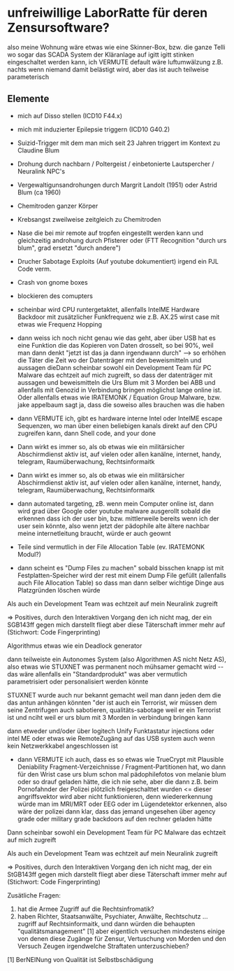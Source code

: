 # unfreiwillige LaborRatte für deren Zensursoftware?

also meine Wohnung wäre etwas wie eine Skinner-Box, bzw. die ganze Telli wo sogar das SCADA System der Kläranlage auf igitt igitt stinken eingeschaltet werden kann, ich VERMUTE default wäre luftumwälzung z.B. nachts wenn niemand damit belästigt wird, aber das ist auch teilweise parameterisch


## Elemente

* mich auf Disso stellen (ICD10 F44.x)
* mich mit induzierter Epilepsie triggern (ICD10 G40.2)
* Suizid-Trigger mit dem man mich seit 23 Jahren triggert im Kontext zu Claudine Blum
* Drohung durch nachbarn / Poltergeist / einbetonierte Lautspercher / Neuralink NPC's
* Vergewaltigunsandrohungen durch Margrit Landolt (1951) oder Astrid Blum (ca 1960)
* Chemitroden ganzer Körper
* Krebsangst zweilweise zeitgleich zu Chemitroden
* Nase die bei mir remote auf tropfen eingestellt werden kann und gleichzeitig androhung durch Pfisterer oder (FTT Recognition "durch urs blum", grad ersetzt "durch andere")


* Drucher Sabotage Exploits (Auf youtube dokumentiert) irgend ein PJL Code verm.
* Crash von gnome boxes
* blockieren des comupters
* scheinbar wird CPU runtergetaktet, allenfalls IntelME Hardware Backdoor mit zusätzlicher Funkfrequenz wie z.B. AX.25 wirst case mit etwas wie Frequenz Hopping

 
* dann weiss ich noch nicht genau wie das geht, aber über USB hat es eine Funktion die das Kopieren von Daten drosselt, so bei 90%, weil man dann denkt "jetzt ist das ja dann irgendwann durch" --> so erhöhen die Täter die Zeit wo der Datenträger mit den beweismitteln und aussagen dieDann scheinbar sowohl ein Development Team für PC Malware das echtzeit auf mich zugreift, so dass der datenträger mit aussagen und beweismitteln die Urs Blum mit 3 Morden bei ABB und allenfalls mit Genozid in Verbindung bringen möglichst lange online ist. Oder allenfalls etwas wie IRATEMONK / Equation Group Malware, bzw. jake appelbaum sagt ja, dass die soweiso alles brauchen was die haben

* dann VERMUTE ich, gibt es hardware interne Intel oder IntelME  escape Sequenzen, wo man über einen beliebigen kanals direkt auf den CPU zugreifen kann, dann Shell code, and your done

* Dann wirkt es immer so, als ob etwas wie ein militärsicher Abschirmdienst aktiv ist, auf vielen oder allen kanälne, internet, handy, telegram, Raumüberwachung, Rechtsinformaitk

* Dann wirkt es immer so, als ob etwas wie ein militärsicher Abschirmdienst aktiv ist, auf vielen oder allen kanälne, internet, handy, telegram, Raumüberwachung, Rechtsinformaitk 

* dann automated targeting, zB. wenn mein Computer online ist, dann wird grad über Google oder youtube malware ausgerollt sobald die erkennen dass ich der user bin, bzw. mittlerweile bereits wenn ich der user sein könnte, also wenn jetzt der pädophile alte ältere nachbar meine internetleitung braucht, würde er auch geownt

* Teile sind vermutlich in der File Allocation Table (ev. IRATEMONK Modul?)

* dann scheint es "Dump Files zu machen" sobald bisschen knapp ist mit Festplatten-Speicher wird der rest mit einem Dump File gefüllt (allenfalls auch File Allocation Table) so dass man dann selber wichtige Dinge aus Platzgründen löschen würde

Als auch ein Development Team was echtzeit auf mein Neuralink zugreift

=> Positives, durch den Interaktiven Vorgang den ich nicht mag, der ein SGB143ff gegen mich darstellt fliegt aber diese Täterschaft immer mehr auf (Stichwort: Code Fingerprinting)




Algorithmus etwas wie ein Deadlock generator

dann teilweiste ein Autonomes System (also Algorithmen AS nicht Netz AS), also etwas wie STUXNET was permanent noch mühsamer gemacht wird -- das wäre allenfalls ein "Standardprodukt" was aber vermutlich parametrisiert oder personalisiert werden könnte

STUXNET wurde auch nur bekannt gemacht weil man dann jeden dem die das antun anhängen könnten "der ist auch ein Terrorist, wir müssen dem seine Zentrifugen auch sabotieren, qualitäts-sabotage weil er ein Terrorist ist und nciht weil er urs blum mit 3 Morden in verbindung bringen kann

dann etweder und/oder über logitech Unify Funktastatur injections oder intel ME oder etwas wie RemoteZugäng auf das USB system auch wenn kein Netzwerkkabel angeschlossen ist

* dann VERMUTE ich auch, dass es so etwas wie TrueCrypt mit Plausible Deniability Fragment-Verzeichnisse / Fragment-Partitionen hat, wo dann für den Wrist case urs blum schon mal pädophilefotos von melanie blum oder so drauf geladen hätte, die ich nie sehe, aber die dann z.B. beim Pornofahnder der Polizei plötzlich freigeschalttet wurden <= dieser angriffsvektor wird aber nicht funktionieren, denn wiedererkennung würde man im MRI/MRT oder EEG oder im Lügendetektor erkennen, also wäre der polizei dann klar, dass das jemand ungesehen über agency grade oder military grade backdoors auf den rechner geladen hätte




Dann scheinbar sowohl ein Development Team für PC Malware das echtzeit auf mich zugreift

Als auch ein Development Team was echtzeit auf mein Neuralink zugreift

=> Positives, durch den Interaktiven Vorgang den ich nicht mag, der ein StGB143ff gegen mich darstellt fliegt aber diese Täterschaft immer mehr auf (Stichwort: Code Fingerprinting)




Zusätliche Fragen:

1. hat die Armee Zugriff auf die Rechtsinfromatik?
2. haben Richter, Staatsanwälte, Psychiater, Anwälte, Rechtschutz ... zugriff auf Rechtsinformaitk, und dann würden die behaupten "qualitätsmanagement" [1] aber eigentlich versuchen mindestens einige von denen diese Zugänge für Zensur, Vertuschung von Morden und den Versuch Zeugen irgendwelche Straftaten unterzuschieben?




[1] BerNEINung von Qualität ist Selbstbschädigung



